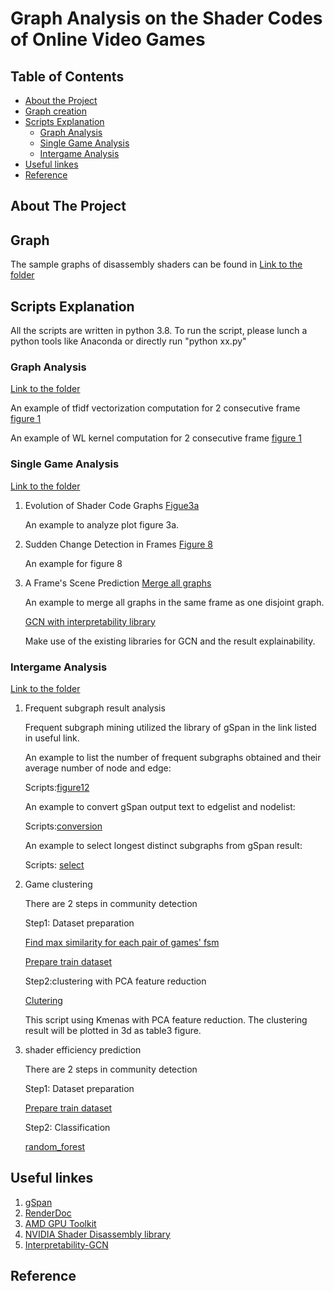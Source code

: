 # Graph Analysis on the Shader Codes of Online Video Games 
<!-- TABLE OF CONTENTS -->
## Table of Contents

* [About the Project](#about-the-project)
* [Graph creation](#Graph-creation)
* [Scripts Explanation](#Scripts-Explanation)
  * [Graph Analysis](#Graph-Analysis)
  * [Single Game Analysis](#Single-game)
  * [Intergame Analysis](#Inter-game)
* [Useful linkes](#Useful-linkes)
* [Reference](#Reference)



<!-- ABOUT THE PROJECT -->
## About The Project

<!-- Graph creation -->
## Graph  
The sample graphs of disassembly shaders can be found in  [Link to the folder](sample_graph/)


<!-- Scripts Explanation -->
## Scripts Explanation

All the scripts are written in python 3.8. To run the script, please lunch a python tools like Anaconda or directly run "python xx.py" 

###  Graph Analysis 
[Link to the folder](Graph_Analysis/)

An example of tfidf vectorization computation for 2 consecutive frame [figure 1](Graph_Analysis/tfid_vector_2consecutiveFrame_FS.py)

An example of WL kernel computation for 2 consecutive frame [figure 1](Graph_Analysis/WL_kernel_2consecutiveFrame_FS.py)

### Single Game Analysis
[Link to the folder](Single_Game/)

1. Evolution of Shader Code Graphs
   [Figue3a](Single_Game/figure3a_barplot_node_FS.py)
	
	An example to analyze plot figure 3a.
	

2. Sudden Change Detection in Frames
   [Figure 8](Graph_Analysis/WL_kernel_2consecutiveFrame_FS.py)
   
   An example for figure 8
   
3. A Frame's Scene Prediction
   [Merge all graphs](Single_Game/merge_allgraph_into1_perframe_GTA5_cs_hs_ls.py)

   An example to merge all graphs in the same frame as one disjoint graph. 
   
   [GCN with interpretability library](https://github.com/tsKenneth/interpretable-graph-classification)

   Make use of the existing libraries for GCN and the result explainability.
	
### Intergame Analysis
[Link to the folder](Inter_Game/)

1. Frequent subgraph result analysis 

    Frequent subgraph mining utilized the library of gSpan in the link listed in useful link. 

    An example to list the number of frequent subgraphs obtained and their average number of node and edge: 
    
    Scripts:[figure12](Inter_Game/boxplot_node_intergame.py)

    An example to convert gSpan output text to edgelist and nodelist: 
    
    Scripts:[conversion](Inter_Game/convert_fsm_file_to_edgelist_hash.py)

    An example to select longest distinct subgraphs from gSpan result: 
    
    Scripts: [select](Inter_Game/select_distinct_subgraph_labelgame.py)

2. Game clustering 
	
    There are 2 steps in community detection

    Step1: Dataset preparation 
    
   	[Find max similarity for each pair of games' fsm](Inter_Game/WL_kernel_inter_game_fsm.py)
   
  	[Prepare train dataset](Inter_Game/prepare_dataset_clustering.py)


    Step2:clustering with PCA feature reduction
    
	[Clutering](Inter_Game/3dplot_Kmeans.py)
	
	This script using Kmenas with PCA feature reduction. The clustering result will be plotted in 3d as table3 figure.  


3. shader efficiency prediction

    There are 2 steps in community detection

    Step1: Dataset preparation

	[Prepare train dataset](Inter_Game/prepare_dataset_predict_efficiency_select_distinct_hw_used_in_shader.py)
	
    Step2: Classification  
    
	[random_forest](Inter_Game/random_forest_crossValidation.py)

    

<!-- Useful linkes -->
## Useful linkes
1. [gSpan](https://github.com/betterenvi/gSpan)
2. [RenderDoc](https://renderdoc.org/)
3. [AMD GPU Toolkit](https://gpuopen.com/introducing-radeon-developer-tool-suite/})
4. [NVIDIA Shader Disassembly library](https://developer.nvidia.com/shader-disasm)
5. [Interpretability-GCN](https://github.com/tsKenneth/interpretable-graph-classification)



<!-- Reference -->
## Reference

